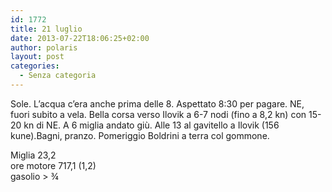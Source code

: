 ```yaml
---
id: 1772
title: 21 luglio
date: 2013-07-22T18:06:25+02:00
author: polaris
layout: post
categories:
  - Senza categoria
---
```

Sole. L&#8217;acqua c&#8217;era anche prima delle 8. Aspettato 8:30 per pagare. NE, fuori subito a vela. Bella corsa verso Ilovik a 6-7 nodi (fino a 8,2 kn) con 15-20 kn di NE. A 6 miglia andato giù. Alle 13 al gavitello a Ilovik (156 kune).Bagni, pranzo. Pomeriggio Boldrini a terra col gommone.

Miglia 23,2  
ore motore 717,1 (1,2)  
gasolio > ¾